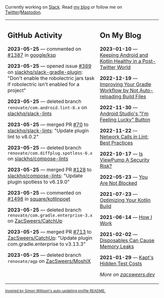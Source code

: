 Currently working on [Slack](https://slack.com/). Read [my blog](https://zacsweers.dev/) or follow me on [Twitter](https://twitter.com/ZacSweers)/[Mastodon](https://hachyderm.io/@ZacSweers).

<table><tr><td valign="top" width="60%">

## GitHub Activity
<!-- githubActivity starts -->
**2023-05-25** — commented on [#1387](https://github.com/google/ksp/issues/1387#issuecomment-1563592384) in [google/ksp](https://github.com/google/ksp)

**2023-05-25** — opened issue [#369](https://github.com/slackhq/slack-gradle-plugin/issues/369) on [slackhq/slack-gradle-plugin](https://github.com/slackhq/slack-gradle-plugin): "Don't enable the robolectric jars task if robolectric isn't enabled for a project"

**2023-05-25** — deleted branch `renovate/com.android.lint-8.x` on [slackhq/slack-lints](https://github.com/slackhq/slack-lints)

**2023-05-25** — merged PR [#70](https://github.com/slackhq/slack-lints/pull/70) to [slackhq/slack-lints](https://github.com/slackhq/slack-lints): "Update plugin lint to v8.0.2"

**2023-05-25** — deleted branch `renovate/com.diffplug.spotless-6.x` on [slackhq/compose-lints](https://github.com/slackhq/compose-lints)

**2023-05-25** — merged PR [#128](https://github.com/slackhq/compose-lints/pull/128) to [slackhq/compose-lints](https://github.com/slackhq/compose-lints): "Update plugin spotless to v6.19.0"

**2023-05-25** — commented on [#1498](https://github.com/square/kotlinpoet/issues/1498#issuecomment-1563132379) in [square/kotlinpoet](https://github.com/square/kotlinpoet)

**2023-05-25** — deleted branch `renovate/com.gradle.enterprise-3.x` on [ZacSweers/CatchUp](https://github.com/ZacSweers/CatchUp)

**2023-05-25** — merged PR [#713](https://github.com/ZacSweers/CatchUp/pull/713) to [ZacSweers/CatchUp](https://github.com/ZacSweers/CatchUp): "Update plugin com.gradle.enterprise to v3.13.3"

**2023-05-25** — deleted branch `renovate/agp` on [ZacSweers/MoshiX](https://github.com/ZacSweers/MoshiX)
<!-- githubActivity ends -->
</td><td valign="top" width="40%">

## On My Blog
<!-- blog starts -->
**2023-01-10** — [Keeping Android and Kotlin Healthy in a Post-Twitter World](https://www.zacsweers.dev/keeping-android-healthy/)

**2022-12-19** — [Improving Your Gradle Workflow by Not Auto-reloading Build Files](https://www.zacsweers.dev/improving-your-workflow-by-not-auto-reloading-build-files/)

**2022-11-30** — [Android Studio's "I'm Feeling Lucky" Button](https://www.zacsweers.dev/android-studios-im-feeling-lucky-button/)

**2022-11-22** — [Network Calls in Lint: Best Practices](https://www.zacsweers.dev/network-calls-in-lint-best-practices/)

**2022-10-17** — [Is ViewPump A Security Risk?](https://www.zacsweers.dev/is-viewpump-a-security-risk/)

**2022-05-23** — [You Are Not Blocked](https://www.zacsweers.dev/you-are-not-blocked/)

**2021-07-23** — [Optimizing Your Kotlin Build](https://www.zacsweers.dev/optimizing-your-kotlin-build/)

**2021-06-14** — [How I Work](https://www.zacsweers.dev/how-i-work/)

**2021-02-02** — [Disposables Can Cause Memory Leaks](https://www.zacsweers.dev/disposables-can-cause-memory-leaks/)

**2021-01-29** — [Kapt's Hidden Test Costs](https://www.zacsweers.dev/kapts-hidden-test-costs/)
<!-- blog ends -->
_More on [zacsweers.dev](https://zacsweers.dev/)_
</td></tr></table>

<sub><a href="https://simonwillison.net/2020/Jul/10/self-updating-profile-readme/">Inspired by Simon Willison's auto-updating profile README.</a></sub>